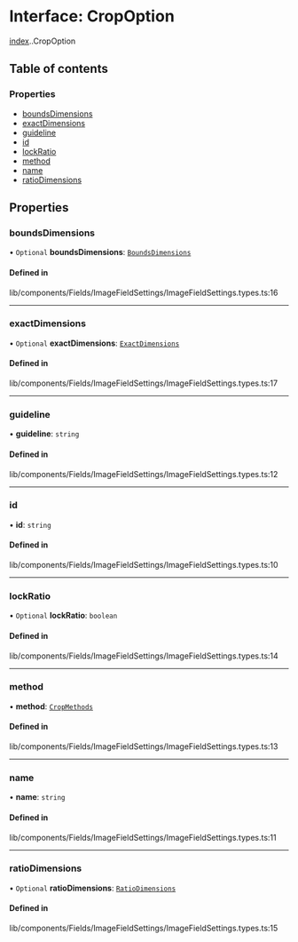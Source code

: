 # Interface: CropOption

[index](../wiki/index).[<internal>](../wiki/index.%3Cinternal%3E).CropOption

## Table of contents

### Properties

- [boundsDimensions](../wiki/index.%3Cinternal%3E.CropOption#boundsdimensions)
- [exactDimensions](../wiki/index.%3Cinternal%3E.CropOption#exactdimensions)
- [guideline](../wiki/index.%3Cinternal%3E.CropOption#guideline)
- [id](../wiki/index.%3Cinternal%3E.CropOption#id)
- [lockRatio](../wiki/index.%3Cinternal%3E.CropOption#lockratio)
- [method](../wiki/index.%3Cinternal%3E.CropOption#method)
- [name](../wiki/index.%3Cinternal%3E.CropOption#name)
- [ratioDimensions](../wiki/index.%3Cinternal%3E.CropOption#ratiodimensions)

## Properties

### boundsDimensions

• `Optional` **boundsDimensions**: [`BoundsDimensions`](../wiki/index.%3Cinternal%3E.BoundsDimensions)

#### Defined in

lib/components/Fields/ImageFieldSettings/ImageFieldSettings.types.ts:16

___

### exactDimensions

• `Optional` **exactDimensions**: [`ExactDimensions`](../wiki/index.%3Cinternal%3E.ExactDimensions)

#### Defined in

lib/components/Fields/ImageFieldSettings/ImageFieldSettings.types.ts:17

___

### guideline

• **guideline**: `string`

#### Defined in

lib/components/Fields/ImageFieldSettings/ImageFieldSettings.types.ts:12

___

### id

• **id**: `string`

#### Defined in

lib/components/Fields/ImageFieldSettings/ImageFieldSettings.types.ts:10

___

### lockRatio

• `Optional` **lockRatio**: `boolean`

#### Defined in

lib/components/Fields/ImageFieldSettings/ImageFieldSettings.types.ts:14

___

### method

• **method**: [`CropMethods`](../wiki/index.CropMethods)

#### Defined in

lib/components/Fields/ImageFieldSettings/ImageFieldSettings.types.ts:13

___

### name

• **name**: `string`

#### Defined in

lib/components/Fields/ImageFieldSettings/ImageFieldSettings.types.ts:11

___

### ratioDimensions

• `Optional` **ratioDimensions**: [`RatioDimensions`](../wiki/index.%3Cinternal%3E.RatioDimensions)

#### Defined in

lib/components/Fields/ImageFieldSettings/ImageFieldSettings.types.ts:15
